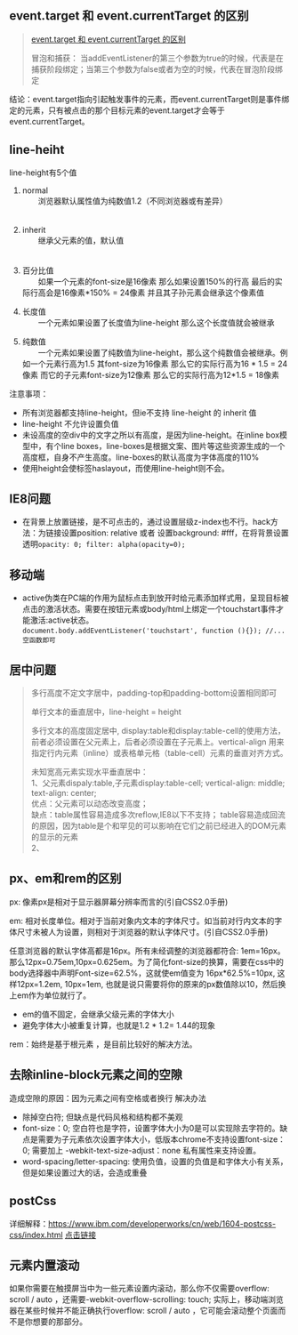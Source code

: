 ## event.target 和 event.currentTarget 的区别
>  [event.target 和 event.currentTarget 的区别](http://www.calledt.com/target-and-currenttarget/)
> 
> 冒泡和捕获： 当addEventListener的第三个参数为true的时候，代表是在捕获阶段绑定；当第三个参数为false或者为空的时候，代表在冒泡阶段绑定
> 

结论：event.target指向引起触发事件的元素，而event.currentTarget则是事件绑定的元素，只有被点击的那个目标元素的event.target才会等于event.currentTarget。


## line-heiht

line-height有5个值

1. normal<br>
　　浏览器默认属性值为纯数值1.2（不同浏览器或有差异）<br>
　　
2. inherit<br>
　　继承父元素的值，默认值<br>
　　
3. 百分比值<br>
　　如果一个元素的font-size是16像素 那么如果设置150%的行高 最后的实际行高会是16像素*150% = 24像素 并且其子孙元素会继承这个像素值<br>

4. 长度值<br>
　　一个元素如果设置了长度值为line-height 那么这个长度值就会被继承<br>

5. 纯数值<br>
　　一个元素如果设置了纯数值为line-height，那么这个纯数值会被继承。例如一个元素行高为1.5 其font-size为16像素 那么它的实际行高为16 * 1.5 = 24像素 而它的子元素font-size为12像素 那么它的实际行高为12*1.5 = 18像素<br>

注意事项：     

* 所有浏览器都支持line-height，但ie不支持 line-height 的 inherit 值
* line-height 不允许设置负值 
* 未设高度的空div中的文字之所以有高度，是因为line-height。在inline box模型中，有个line boxes，line-boxes是根据文案、图片等这些资源生成的一个高度框，自身不产生高度。line-boxes的默认高度为字体高度的110% 
* 使用height会使标签haslayout，而使用line-height则不会。



## IE8问题
* 在背景上放置链接，是不可点击的，通过设置层级z-index也不行。hack方法：为链接设置position: relative 或者 设置background: #fff，在将背景设置透明``` opacity: 0; filter: alpha(opacity=0); ```

## 移动端
* active伪类在PC端的作用为鼠标点击到放开时给元素添加样式用，呈现目标被点击的激活状态。需要在按钮元素或body/html上绑定一个touchstart事件才能激活:active状态。
<br>``` document.body.addEventListener('touchstart', function (){}); //...空函数即可 ```

## 居中问题

> 多行高度不定文字居中，padding-top和padding-bottom设置相同即可
> 
> 单行文本的垂直居中，line-height = height
> 
> 多行文本的高度固定居中, display:table和display:table-cell的使用方法，前者必须设置在父元素上，后者必须设置在子元素上。vertical-align 用来指定行内元素（inline）或表格单元格（table-cell）元素的垂直对齐方式。
> 
> 未知宽高元素实现水平垂直居中：<br>
> 1、父元素dispaly:table,子元素display:table-cell; vertical-align: middle; text-align: center;<br>优点：父元素可以动态改变高度；<br>缺点：table属性容易造成多次reflow,IE8以下不支持；	table容易造成回流的原因，因为table是个和罕见的可以影响在它们之前已经进入的DOM元素的显示的元素<br>
> 2、


## px、em和rem的区别
px: 像素px是相对于显示器屏幕分辨率而言的(引自CSS2.0手册)

em: 相对长度单位。相对于当前对象内文本的字体尺寸。如当前对行内文本的字体尺寸未被人为设置，则相对于浏览器的默认字体尺寸。(引自CSS2.0手册)

任意浏览器的默认字体高都是16px。所有未经调整的浏览器都符合: 1em=16px。那么12px=0.75em,10px=0.625em。为了简化font-size的换算，需要在css中的body选择器中声明Font-size=62.5%，这就使em值变为 16px*62.5%=10px, 这样12px=1.2em, 10px=1em, 也就是说只需要将你的原来的px数值除以10，然后换上em作为单位就行了。

* em的值不固定，会继承父级元素的字体大小
* 避免字体大小被重复计算，也就是1.2 * 1.2= 1.44的现象

rem：始终是基于根元素 <html> ，是目前比较好的解决方法。



## 去除inline-block元素之间的空隙
造成空隙的原因：因为元素之间有空格或者换行
解决办法

* 除掉空白符; 但缺点是代码风格和结构都不美观
* font-size：0; 空白符也是字符，设置字体大小为0是可以实现除去字符的。缺点是需要为子元素依次设置字体大小，低版本chrome不支持设置font-size：0; 需要加上 -webkit-text-size-adjust：none 私有属性来支持设置。
* word-spacing/letter-spacing: 使用负值，设置的负值是和字体大小有关系，但是如果设置过大的话，会造成重叠


## postCss
详细解释：https://www.ibm.com/developerworks/cn/web/1604-postcss-css/index.html
[点击链接](https://www.ibm.com/developerworks/cn/web/1604-postcss-css/index.html)





## 元素内置滚动

如果你需要在触摸屏当中为一些元素设置内滚动，那么你不仅需要overflow: scroll / auto ，还需要-webkit-overflow-scrolling: touch;
实际上，移动端浏览器在某些时候并不能正确执行overflow: scroll / auto ，它可能会滚动整个页面而不是你想要的那部分。


























